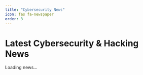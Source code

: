 ```yaml
---
title: "Cybersecurity News"
icon: fas fa-newspaper
order: 3
---
```


<h1>Latest Cybersecurity & Hacking News</h1>
<div id="news-feed">
  <p>Loading news...</p>
</div>

<!-- Defer the script loading to avoid blocking page rendering -->
<script src="{{ '/assets/js/news-feed.js' | relative_url }}" defer></script>

<script>
  // Check if the news data is cached in localStorage
  const cachedData = localStorage.getItem('cybersecurityNews');

  if (cachedData) {
    // If cached data exists, use it immediately
    document.getElementById('news-feed').innerHTML = cachedData;
  } else {
    // If no cached data, fetch new data and cache it
    fetch('news-feed-url')  // Replace with actual news feed API URL
      .then(response => response.json())
      .then(data => {
        const newsContent = data.news; // Adjust based on your data structure
        document.getElementById('news-feed').innerHTML = newsContent;
        // Cache the news data for future visits
        localStorage.setItem('cybersecurityNews', newsContent);
      })
      .catch(error => {
        console.error('Error fetching news feed:', error);
        document.getElementById('news-feed').innerHTML = '<p>Failed to load news. Please try again later.</p>';
      });
  }
</script>
